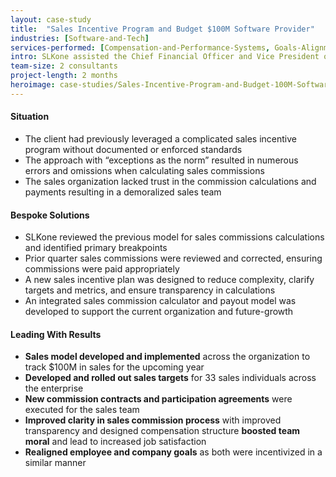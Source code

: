 ```yaml
---
layout: case-study
title:  "Sales Incentive Program and Budget $100M Software Provider"
industries: [Software-and-Tech]
services-performed: [Compensation-and-Performance-Systems, Goals-Alignment]
intro: SLKone assisted the Chief Financial Officer and Vice President of Sales to develop a simplified sales incentive plan, tied to business objectives, and an integrated payout model to ensure commissions are calculated and paid correctly
team-size: 2 consultants
project-length: 2 months
heroimage: case-studies/Sales-Incentive-Program-and-Budget-100M-Software-Provider.jpg
---
```


#### Situation
- The client had previously leveraged a complicated sales incentive program without documented or enforced standards
- The approach with “exceptions as the norm” resulted in numerous errors and omissions when calculating sales commissions
- The sales organization lacked trust in the commission calculations and payments resulting in a demoralized sales team

#### Bespoke Solutions
- SLKone reviewed the previous model for sales commissions calculations and identified primary breakpoints
- Prior quarter sales commissions were reviewed and corrected, ensuring commissions were paid appropriately
- A new sales incentive plan was designed to reduce complexity, clarify targets and metrics, and ensure transparency in calculations
- An integrated sales commission calculator and payout model was developed to support the current organization and future-growth

#### Leading With Results
- **Sales model developed and implemented** across the organization to track $100M in sales for the upcoming year
- **Developed and rolled out sales targets** for 33 sales individuals across the enterprise
- **New commission contracts and participation agreements** were executed for the sales team
- **Improved clarity in sales commission process** with improved transparency and designed compensation structure **boosted team moral** and lead to increased job satisfaction
- **Realigned employee and company goals** as both were incentivized in a similar manner
